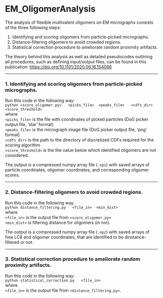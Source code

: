 # EM_OligomerAnalysis

The analysis of flexible multivalent oligomers on EM micrographs consists of the three following steps:
1. Identifying and scoring oligomers from particle-picked micrographs.
2. Distance-filtering oligomers to avoid crowded regions.
3. Statistical correction procedure to ameliorate random proximity artifacts.

The theory behind this analysis as well as detailed pseudocodes outlining all procedures, such as defining input/output files, can be found in this publication:
https://doi.org/10.1101/2020.06.16.154096   

---

### 1. Identifying and scoring oligomers from particle-picked micrographs.

Run this code in the following way:<br />
`python <score_oligomer.py>   <picks_file>  <peaks_file>   <cdfs_dir>  <score_threshold>` <br />
where<br /> 
`<picks_file>` is the file with coordinates of picked particles (DoG picker output file, ‘star’ format)<br />
`<peaks_file>` is the micrograph image file (DoG picker output file, ‘png’ format)<br />
`<cdfs_dir>`   is the path to the directory of discretized CDFs required for the scoring algorithm<br />
`<score_threshold>` is the the value below which identified oligomers are not considered.

The output is a compressed numpy array file (`.npz`) with saved arrays of particle coordinates, oligomer coordinates, and corresponding oligomer scores.

---

### 2. Distance-filtering oligomers to avoid crowded regions.

Run this code in the following way:<br />
`python distance_filtering.py   <file_in>  <min_dist>`<br />
where<br /> 
`<file_in>`  is the output file from `<score_oligomer.py>`<br />
`<min_dist>` is filtering distance for oligomers (in nm).

The output is a compressed numpy array file (`.npz`) with saved arrays of free LC8 and oligomer coordinates, that are identified to be dinstance-filtered or not.

---

### 3. Statistical correction procedure to ameliorate random proximity artifacts.

Run this code in the following way:<br />
`python statistical_correction.py   <file_in>`<br />
where<br /> 
`<file_in>`  is the output file from `<distance_filtering.py>`.





